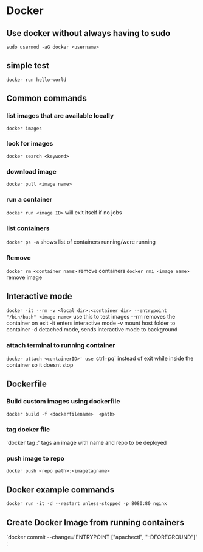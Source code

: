 # Docker

## Use docker without always having to sudo
`sudo usermod -aG docker <username>`

## simple test
`docker run hello-world`

## Common commands
### list images that are available locally
`docker images`

### look for images
`docker search <keyword>`

### download image
`docker pull <image name>`

### run a container
`docker run <image ID>`
will exit itself if no jobs

### list containers
`docker ps -a`
shows list of containers running/were running

### Remove
`docker rm <container name>`  remove containers
`docker rmi <image name>` remove image

## Interactive mode
`docker -it --rm -v <local dir>:<container dir> --entrypoint "/bin/bash" <image name>`
use this to test images
--rm removes the container on exit
-it enters interactive mode
-v mount host folder to container
-d detached mode, sends interactive mode to background

### attach terminal to running container
`docker attach <containerID>'
use `ctrl+pq` instead of exit while inside the container so it doesnt stop

## Dockerfile
### Build custom images using dockerfile
`docker build -f <dockerfilename>  <path>`

### tag docker file
`docker tag <imageID>     <remote repo>:<user defined name for image>'
tags an image with name and repo to be deployed

### push image to repo
`docker push <repo path>:<imagetagname>`

## Docker example commands
`docker run -it -d --restart unless-stopped -p 8080:80 nginx`

## Create Docker Image from running containers
`docker commit --change='ENTRYPOINT ["apachectl", "-DFOREGROUND"]' <containerID> <containername>:<versiontag>
